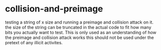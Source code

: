 # collision-and-preimage
testing a string of x size and running a preimage and collision attack on it.
the size of the string can be truncated in the actual code to fit how many bits you actually want to test.
This is only used as an understanding of how the preimage and collision attack works this should not be used under the pretext of any illicit activites.
